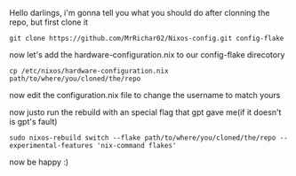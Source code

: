 Hello darlings, i'm gonna tell you what you should do after clonning the repo, but first clone it
```
git clone https://github.com/MrRichar02/Nixos-config.git config-flake
```

now let's add the hardware-configuration.nix to our config-flake direcotory

```
cp /etc/nixos/hardware-configuration.nix path/to/where/you/cloned/the/repo
```

now edit the configuration.nix file to change the username to match yours

now justo run the rebuild with an special flag that gpt gave me(if it doesn't is gpt's fault)

```
sudo nixos-rebuild switch --flake path/to/where/you/cloned/the/repo --experimental-features 'nix-command flakes'
```

now be happy :)
